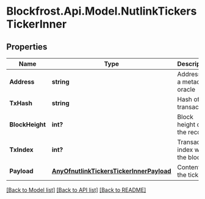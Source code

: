 # Blockfrost.Api.Model.NutlinkTickersTickerInner
## Properties

Name | Type | Description | Notes
------------ | ------------- | ------------- | -------------
**Address** | **string** | Address of a metadata oracle | 
**TxHash** | **string** | Hash of the transaction | 
**BlockHeight** | **int?** | Block height of the record | 
**TxIndex** | **int?** | Transaction index within the block | 
**Payload** | [**AnyOfnutlinkTickersTickerInnerPayload**](AnyOfnutlinkTickersTickerInnerPayload.md) | Content of the ticker | 

[[Back to Model list]](../README.md#documentation-for-models) [[Back to API list]](../README.md#documentation-for-api-endpoints) [[Back to README]](../README.md)

